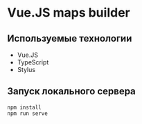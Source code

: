 # Vue.JS maps builder

## Используемые технологии
- Vue.JS
- TypeScript
- Stylus

## Запуск локального сервера
````
npm install
npm run serve
````
